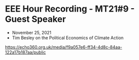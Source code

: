 # EEE Hour Recording - MT21#9 - Guest Speaker
* November 25, 2021
* Tim Besley on the Political Economics of Climate Action

<https://echo360.org.uk/media/f9a057e6-ff34-4d8c-84aa-122a17b187aa/public>



